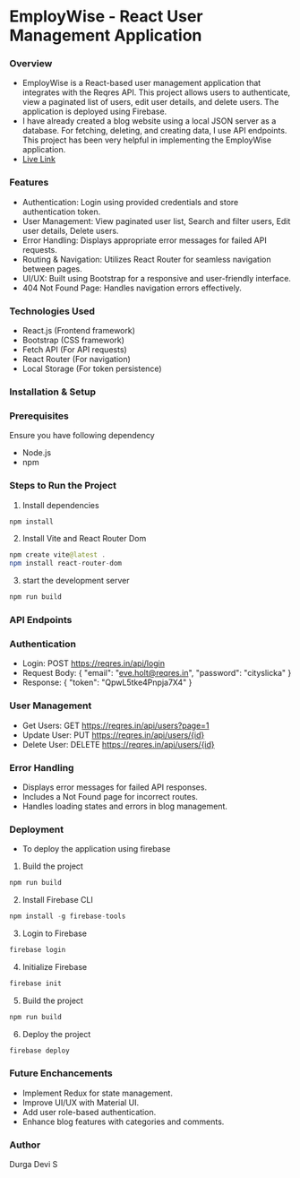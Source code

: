 # EmployWise - React User Management Application
### Overview
- EmployWise is a React-based user management application that integrates with the Reqres API. This project allows users to authenticate, view a paginated list of users, edit user details, and delete users. The application is deployed using Firebase.
- I have already created a blog website using a local JSON server as a database. For fetching, deleting, and creating data, I use API endpoints. This project has been very helpful in implementing the EmployWise application.
- [Live Link](https://employwise-f29b5.web.app)
### Features
- Authentication: Login using provided credentials and store authentication token.
- User Management: View paginated user list, Search and filter users, Edit user details, Delete users.
- Error Handling: Displays appropriate error messages for failed API requests.
- Routing & Navigation: Utilizes React Router for seamless navigation between pages.
- UI/UX: Built using Bootstrap for a responsive and user-friendly interface.
- 404 Not Found Page: Handles navigation errors effectively.
### Technologies Used
- React.js (Frontend framework)
- Bootstrap (CSS framework)
- Fetch API (For API requests)
- React Router (For navigation)
- Local Storage (For token persistence)
### Installation & Setup
### Prerequisites
Ensure you have following dependency 
- Node.js
- npm
### Steps to Run the Project
1. Install dependencies
```java
npm install
```
2. Install Vite and React Router Dom
```java
npm create vite@latest .
npm install react-router-dom
```
3. start the development server
```java
npm run build
```
### API Endpoints
### Authentication
- Login: POST https://reqres.in/api/login
- Request Body: { "email": "eve.holt@reqres.in", "password": "cityslicka" }
- Response: { "token": "QpwL5tke4Pnpja7X4" }
### User Management
- Get Users: GET https://reqres.in/api/users?page=1
- Update User: PUT https://reqres.in/api/users/{id}
- Delete User: DELETE https://reqres.in/api/users/{id}
### Error Handling
- Displays error messages for failed API responses.
- Includes a Not Found page for incorrect routes.
- Handles loading states and errors in blog management.
### Deployment
- To deploy the application using firebase
1. Build the project
```java
npm run build
```
2. Install Firebase CLI
```java
npm install -g firebase-tools
```
3. Login to Firebase
```java
firebase login
```
4. Initialize Firebase
```java
firebase init
```
5. Build the project
```java
npm run build
```
6. Deploy the project
```java
firebase deploy
```
### Future Enchancements
- Implement Redux for state management.
- Improve UI/UX with Material UI.
- Add user role-based authentication.
- Enhance blog features with categories and comments.
### Author
Durga Devi S
